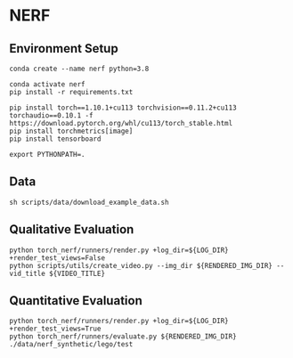 # NERF

## Environment Setup

```
conda create --name nerf python=3.8

conda activate nerf
pip install -r requirements.txt

pip install torch==1.10.1+cu113 torchvision==0.11.2+cu113 torchaudio==0.10.1 -f https://download.pytorch.org/whl/cu113/torch_stable.html
pip install torchmetrics[image]
pip install tensorboard

export PYTHONPATH=.
```

## Data

```
sh scripts/data/download_example_data.sh
```

## Qualitative Evaluation

```
python torch_nerf/runners/render.py +log_dir=${LOG_DIR} +render_test_views=False
python scripts/utils/create_video.py --img_dir ${RENDERED_IMG_DIR} --vid_title ${VIDEO_TITLE}
```

## Quantitative Evaluation

```
python torch_nerf/runners/render.py +log_dir=${LOG_DIR} +render_test_views=True
python torch_nerf/runners/evaluate.py ${RENDERED_IMG_DIR} ./data/nerf_synthetic/lego/test
```
